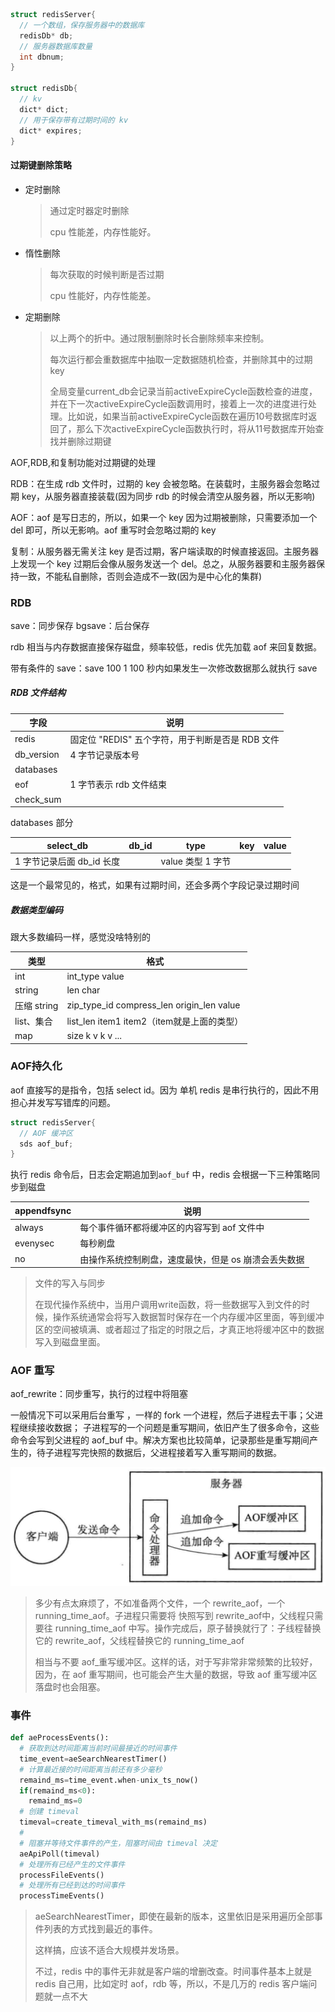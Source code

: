 

```c
struct redisServer{
  // 一个数组，保存服务器中的数据库
  redisDb* db;
  // 服务器数据库数量
  int dbnum;
}

struct redisDb{
  // kv
  dict* dict;
  // 用于保存带有过期时间的 kv
  dict* expires;
}
```



#### 过期键删除策略

- 定时删除

  > 通过定时器定时删除
  >
  > cpu 性能差，内存性能好。

- 惰性删除

  >每次获取的时候判断是否过期
  >
  >cpu 性能好，内存性能差。

- 定期删除

  > 以上两个的折中。通过限制删除时长合删除频率来控制。
  >
  > 每次运行都会重数据库中抽取一定数据随机检查，并删除其中的过期 key
  >
  > 全局变量current_db会记录当前activeExpireCycle函数检查的进度，并在下一次activeExpireCycle函数调用时，接着上一次的进度进行处理。比如说，如果当前activeExpireCycle函数在遍历10号数据库时返回了，那么下次activeExpireCycle函数执行时，将从11号数据库开始查找并删除过期键



AOF,RDB,和复制功能对过期键的处理

RDB：在生成 rdb 文件时，过期的 key 会被忽略。在装载时，主服务器会忽略过期 key，从服务器直接装载(因为同步 rdb 的时候会清空从服务器，所以无影响)

AOF：aof 是写日志的，所以，如果一个 key 因为过期被删除，只需要添加一个 del 即可，所以无影响。aof 重写时会忽略过期的 key

复制：从服务器无需关注 key 是否过期，客户端读取的时候直接返回。主服务器上发现一个 key 过期后会像从服务发送一个 del。总之，从服务器要和主服务器保持一致，不能私自删除，否则会造成不一致(因为是中心化的集群)



### RDB

save：同步保存
bgsave：后台保存

rdb 相当与内存数据直接保存磁盘，频率较低，redis 优先加载 aof 来回复数据。

带有条件的 save：save 100 1         100 秒内如果发生一次修改数据那么就执行 save



##### RDB 文件结构

| 字段       | 说明                                             |
| ---------- | ------------------------------------------------ |
| redis      | 固定位 "REDIS" 五个字符，用于判断是否是 RDB 文件 |
| db_version | 4 字节记录版本号                                 |
| databases  |                                                  |
| eof        | 1 字节表示 rdb 文件结束                          |
| check_sum  |                                                  |

databases 部分

| select_db                 | db_id | type              | key  | value |
| ------------------------- | ----- | ----------------- | ---- | ----- |
| 1 字节记录后面 db_id 长度 |       | value 类型 1 字节 |      |       |

这是一个最常见的，格式，如果有过期时间，还会多两个字段记录过期时间

##### 数据类型编码

跟大多数编码一样，感觉没啥特别的

| 类型        | 格式                                       |
| ----------- | ------------------------------------------ |
| int         | int_type value                             |
| string      | len char                                   |
| 压缩 string | zip_type_id compress_len origin_len value  |
| list、集合  | list_len item1 item2（item就是上面的类型） |
| map         | size k v k v ...                           |



### AOF持久化

aof 直接写的是指令，包括 select id。因为 单机 redis 是串行执行的，因此不用担心并发写写错库的问题。

```c
struct redisServer{
  // AOF 缓冲区
  sds aof_buf;
}
```

执行 redis 命令后，日志会定期追加到`aof_buf` 中，redis 会根据一下三种策略同步到磁盘

| appendfsync | 说明                                                 |
| ----------- | ---------------------------------------------------- |
| always      | 每个事件循环都将缓冲区的内容写到 aof 文件中          |
| evenysec    | 每秒刷盘                                             |
| no          | 由操作系统控制刷盘，速度最快，但是 os 崩溃会丢失数据 |

> 文件的写入与同步
>
> 在现代操作系统中，当用户调用write函数，将一些数据写入到文件的时候，操作系统通常会将写入数据暂时保存在一个内存缓冲区里面，等到缓冲区的空间被填满、或者超过了指定的时限之后，才真正地将缓冲区中的数据写入到磁盘里面。



### AOF 重写

aof_rewrite：同步重写，执行的过程中将阻塞

一般情况下可以采用后台重写 ，一样的 fork 一个进程，然后子进程去干事；父进程继续接收数据；
子进程写的一个问题是重写期间，依旧产生了很多命令，这些命令会写到父进程的 aof_buf 中。解决方案也比较简单，记录那些是重写期间产生的，待子进程写完快照的数据后，父进程接着写入重写期间的数据。

<img src="pic/02.服务器/image-20230315131501902.png" alt="image-20230315131501902" style="zoom:50%;" />



> 多少有点太麻烦了，不如准备两个文件，一个 rewrite_aof，一个 running_time_aof。子进程只需要将 快照写到 rewrite_aof中，父线程只需要往 running_time_aof 中写。操作完成后，原子替换就行了：子线程替换它的 rewrite_aof，父线程替换它的 running_time_aof
>
> 相当与不要 aof_重写缓冲区。这样的话，对于写非常非常频繁的比较好，因为，在 aof 重写期间，也可能会产生大量的数据，导致 aof 重写缓冲区落盘时也会阻塞。





### 事件

```python
def aeProcessEvents():
  # 获取到达时间距离当前时间最接近的时间事件
  time_event=aeSearchNearestTimer()
  # 计算最近接的时间距离当前还有多少毫秒
  remaind_ms=time_event.when-unix_ts_now()
  if(remaind_ms<0):
    remaind_ms=0
  # 创建 timeval
  timeval=create_timeval_with_ms(remaind_ms)
  #
  # 阻塞并等待文件事件的产生，阻塞时间由 timeval 决定
  aeApiPoll(timeval)
  # 处理所有已经产生的文件事件
  processFileEvents()
  # 处理所有已经到达的时间事件
  processTimeEvents()
```

> aeSearchNearestTimer，即使在最新的版本，这里依旧是采用遍历全部事件列表的方式找到最近的事件。
>
> 这样搞，应该不适合大规模并发场景。
>
> 不过，redis 中的事件无非就是客户端的增删改查。时间事件基本上就是 redis 自己用，比如定时 aof，rdb 等，所以，不是几万的 redis 客户端问题就一点不大








































